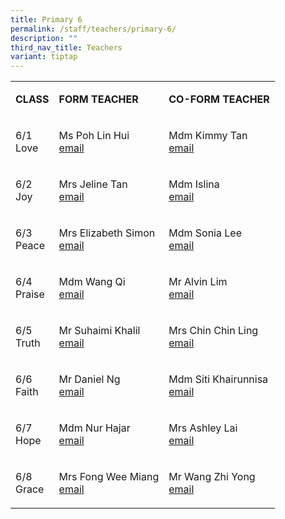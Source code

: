 ```yaml
---
title: Primary 6
permalink: /staff/teachers/primary-6/
description: ""
third_nav_title: Teachers
variant: tiptap
---
```

<table style="minWidth: 75px">
<colgroup>
<col>
<col>
<col>
</colgroup>
<tbody>
<tr>
<td rowspan="1" colspan="1">
<p><strong>CLASS</strong>
</p>
</td>
<td rowspan="1" colspan="1">
<p><strong>FORM TEACHER</strong>
</p>
</td>
<td rowspan="1" colspan="1">
<p><strong>CO-FORM TEACHER</strong>
</p>
</td>
</tr>
<tr>
<td rowspan="1" colspan="1">
<p>6/1
<br>Love</p>
</td>
<td rowspan="1" colspan="1">
<p>Ms Poh Lin Hui
<br><a href="mailto:poh_lin_hui@schools.gov.sg" rel="noopener noreferrer nofollow" target="_blank">email</a>
</p>
</td>
<td rowspan="1" colspan="1">
<p>Mdm Kimmy Tan
<br><a href="mailto:tan_sue_ling_kimmy@schools.gov.sgs.gov.sg" rel="noopener noreferrer nofollow" target="_blank">email</a>
</p>
</td>
</tr>
<tr>
<td rowspan="1" colspan="1">
<p>6/2
<br>Joy</p>
</td>
<td rowspan="1" colspan="1">
<p>Mrs Jeline Tan
<br><a href="mailto:ng_lay_yen_a@schools.gov.sg" rel="noopener noreferrer nofollow" target="_blank">email</a>
</p>
</td>
<td rowspan="1" colspan="1">
<p>Mdm Islina
<br><a href="mailto:islina_ismail_a@schools.gov.sg" rel="noopener noreferrer nofollow" target="_blank">email</a>
</p>
</td>
</tr>
<tr>
<td rowspan="1" colspan="1">
<p>6/3
<br>Peace</p>
</td>
<td rowspan="1" colspan="1">
<p>Mrs Elizabeth Simon
<br><a href="mailto:elizabeth_simon@schools.gov.sg" rel="noopener noreferrer nofollow" target="_blank">email</a>
</p>
</td>
<td rowspan="1" colspan="1">
<p>Mdm Sonia Lee
<br><a href="mailto:lee_sock_ping@schools.gov.sg" rel="noopener noreferrer nofollow" target="_blank">email</a>
</p>
</td>
</tr>
<tr>
<td rowspan="1" colspan="1">
<p>6/4
<br>Praise</p>
</td>
<td rowspan="1" colspan="1">
<p>Mdm Wang Qi
<br><a href="mailto:wang_qi@schools.gov.sg" rel="noopener noreferrer nofollow" target="_blank">email</a>
</p>
</td>
<td rowspan="1" colspan="1">
<p>Mr Alvin Lim
<br><a href="mailto:Alvin_Lim_Hsu_Jin@schools.gov.sg" rel="noopener noreferrer nofollow" target="_blank">email</a>
</p>
</td>
</tr>
<tr>
<td rowspan="1" colspan="1">
<p>6/5
<br>Truth</p>
</td>
<td rowspan="1" colspan="1">
<p>Mr Suhaimi Khalil
<br><a href="mailto:suhaimi_b_khalil@schools.gov.sg" rel="noopener noreferrer nofollow" target="_blank">email</a>
</p>
</td>
<td rowspan="1" colspan="1">
<p>Mrs Chin Chin Ling
<br><a href="mailto:quek_chin_ling@schools.gov.sg" rel="noopener noreferrer nofollow" target="_blank">email</a>
</p>
</td>
</tr>
<tr>
<td rowspan="1" colspan="1">
<p>6/6
<br>Faith</p>
</td>
<td rowspan="1" colspan="1">
<p>Mr Daniel Ng
<br><a href="mailto:daniel_ng_kian_boon@schools.gov.sg" rel="noopener noreferrer nofollow" target="_blank">email</a>
</p>
</td>
<td rowspan="1" colspan="1">
<p>Mdm Siti Khairunnisa
<br><a href="mailto:siti_khairunnisa_abdullah@schools.gov.sg" rel="noopener noreferrer nofollow" target="_blank">email</a>
</p>
</td>
</tr>
<tr>
<td rowspan="1" colspan="1">
<p>6/7
<br>Hope</p>
</td>
<td rowspan="1" colspan="1">
<p>Mdm Nur Hajar
<br><a href="mailto:nur_hajar_abdul_samad@schools.gov.sg" rel="noopener noreferrer nofollow" target="_blank">email</a>
</p>
</td>
<td rowspan="1" colspan="1">
<p>Mrs Ashley Lai
<br><a href="mailto:chua_cui_jing@schools.gov.sg" rel="noopener noreferrer nofollow" target="_blank">email</a>
</p>
</td>
</tr>
<tr>
<td rowspan="1" colspan="1">
<p>6/8
<br>Grace</p>
</td>
<td rowspan="1" colspan="1">
<p>Mrs Fong Wee Miang
<br><a href="mailto:fong_wee_miang@schools.gov.sg" rel="noopener noreferrer nofollow" target="_blank">email</a>
</p>
</td>
<td rowspan="1" colspan="1">
<p>Mr Wang Zhi Yong
<br><a href="mailto:wang_zhiyong_a@schools.gov.sg" rel="noopener noreferrer nofollow" target="_blank">email</a>
</p>
</td>
</tr>
</tbody>
</table>
<p></p>